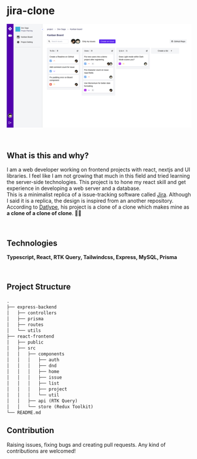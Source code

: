 # jira-clone

![jira-clone webapp demo](./demo-light.png)

<br/>

## What is this and why?
I am a web developer working on frontend projects with react, nextjs and UI libraries. I feel like I am not growing that much in this field and tried learning the server-side technologies. This project is to hone my react skill and get experience in developing a web server and a database.  
This is a minimalist replica of a issue-tracking software called [Jira](https://www.atlassian.com/software/jira). Although I said it is a replica, the design is inspired from an another repository. According to [Datlype](https://github.com/Datlyfe/jira_clone), his project is a clone of a clone which makes mine as **a clone of a clone of clone**. 🗿🗿

<br/>

## Technologies
**Typescript, React, RTK Query, Tailwindcss, Express, MySQL, Prisma**

<br/>

## Project Structure

```
.
├── express-backend
│   ├── controllers
│   ├── prisma
│   ├── routes
│   └── utils
├── react-frontend
│   ├── public
│   ├── src
│   │   ├── components
│   │   │   ├── auth
│   │   │   ├── dnd
│   │   │   ├── home
│   │   │   ├── issue
│   │   │   ├── list
│   │   │   ├── project
│   │   │   └── util
│   │   ├── api (RTK Query)
│   │   └── store (Redux Toolkit)
└── README.md

```

## Contribution
Raising issues, fixing bugs and creating pull requests. Any kind of contributions are welcomed!
